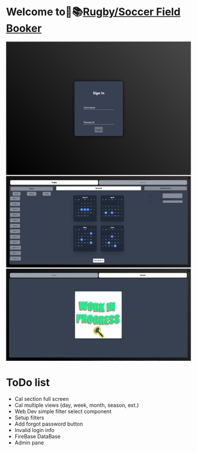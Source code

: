 # Welcome to🏉📚[Rugby/Soccer Field Booker](https://fieldbooker.netlify.app)

![basics](./public/Screenshot.png)
![basics](./public/Screenshot2.png)
![basics](./public/Screenshot3.png)

# ToDo list
- Cal section full screen
- Cal multiple views (day, week, month, season, ext.)
- Web Dev simple filter select component
- Setup filters
- Add forgot password button
- Invalid login info 
- FireBase DataBase
- Admin pane 